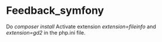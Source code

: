 # Feedback_symfony
Do *composer install*
Activate extension *extension=fileinfo* and *extension=gd2* in the php.ini file. 